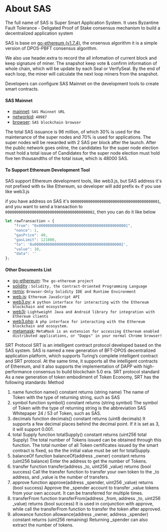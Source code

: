 # About SAS

The full name of SAS is Super Smart Application System. It uses Byzantine Fault Tolerance - Deligated Proof of Stake consensus mechanism to build a decentralized application system

SAS is base on [go-ethereum (v1.7.4)](https://github.com/ethereum/go-ethereum), the onsensus algorithm it is a simple version of DPOS-PBFT consensus algorithm.

We also use header.extra to record the all infomation of current block and keep signature of miner. The snapshot keep vote & confirm information of whole chain, which will be update by each Seal or VerifySeal. By the end of each loop, the miner will calculate the next loop miners from the snapshot.

Developers can configure SAS Mainnet on the development tools to create smart contracts.

#### SAS Mainnet
* [mainnet](https://www.sasmainnet.com): `SAS Mainnet URL`
* [networkid](): `40987`
* [browser](http://www.sasscan.com): `SAS blockchain browser`

The total SAS issuance is 96 million, of which 30% is used for the maintenance of the super nodes and 70% is used for applications.
The super nodes will be rewarded with 2 SAS per block after the launch. After the public network goes online, the candidates for the super node election must hold a total issue of
Candidates for the super node election must hold five ten thousandths of the total issue, which is 48000 SAS.

#### To Support Ethereum Development Tool

SAS support Ethereum development tools, like web3.js, but SAS address it's not prefixed with `0x` like Ethereum, so developer will add prefix `0x` if you use like web3.js

if you have address on SAS it's `0000000000000000000000000000000000000001`, and you want to send a transaction to `0000000000000000000000000000000000000002`, then you can do it like below

```javascript
let rawTransaction = {
    "from": "0x0000000000000000000000000000000000000001",
    "nonce": 1,
    "gasPrice": 40,
    "gasLimit": 121000,
    "to": '0x0000000000000000000000000000000000000002',
    "value": 10,
    "data": ''
}; 
```

#### Other Documents List

* [go-ethereum](https://github.com/ethereum/go-ethereum): `The go-ethereum project `
* [solidity](https://github.com/ethereum/solidity)  : `Solidity, the Contract-Oriented Programming Language`
* [remix](https://github.com/ethereum/remix-ide): `Browser-Only Solidity IDE and Runtime Environment`
* [web.js](https://github.com/ethereum/web3.js): `Ethereum JavaScript API`
* [web3.py](https://github.com/ethereum/web3.py): `A python interface for interacting with the Ethereum blockchain and ecosystem`
* [web3j](https://github.com/ethereum/web3.py): `Lightweight Java and Android library for integration with Ethereum clients`
* [web3.php](https://github.com/sc0Vu/web3.php): `A php interface for interacting with the Ethereum blockchain and ecosystem.`
* [metamask](https://metamask.io/): `MetaMask is an extension for accessing Ethereum enabled distributed applications, or "Dapps" in your normal Chrome browser!`

SRT Protocol
SRT is an intelligent contract protocol developed based on the SAS system.
SAS is named a new generation of BFT-DPOS decentralized application
platform, which supports Turing’s complete intelligent contract and SRT
protocol. At the same time, it supports all the intelligent contracts of Ethereum,
and it also supports the implementation of DAPP with high-performance
consensus to build blockchain 5.0 era.
SRT protocol standard
As a new generation of token embodiment of Token Economy, SRT has
the following standards:
Method
1. name
function name() constant returns (string name)
The name of Token with the type of returning string, such as SAS
2. symbol
function symbol() constant returns (string symbol)
The symbol of Token with the type of returning string is the abbreviation
SAS Whitepaper
24 / 53
of Token, such as SAS.
3. decimals
function decimals() constant returns (uint8 decimals)
It supports a few decimal places behind the decimal point. If it is set as 3,
it will support 0.001.
4. total Supply
function totalSupply() constant returns (uint256 total Supply)
The total number of Tokens issued can be obtained through this function.
The total number of all Token certificates issued by the smart contract is
fixed, so the the initial value must be set for totalSupply.
5. balanceOf
function balanceOf(address _owner) constant returns (uint256 balance)
Enter the address to get the number of Tokens.
6. transfer
function transfer(address _to, uint256 _value) returns (bool success)
Call the transfer function to transfer your own token to the _to address,
and _value is the number of transfers.
7. approve
function approve(address _spender, uint256 _value) returns (bool
success)
Approve the _spender account to transfer _value tokens from your own
account. It can be transferred for multiple times.
8. transferFrom
function transferFrom(address _from, address _to, uint256 _value)
returns (bool success)
It is used in conjunction with approve, while call the transferFrom
function to transfer the token after approved.
9. allowance
function allowance(address _owner, address _spender) constant returns
(uint256 remaining)
Returning _spender can also extract the number of tokens.
